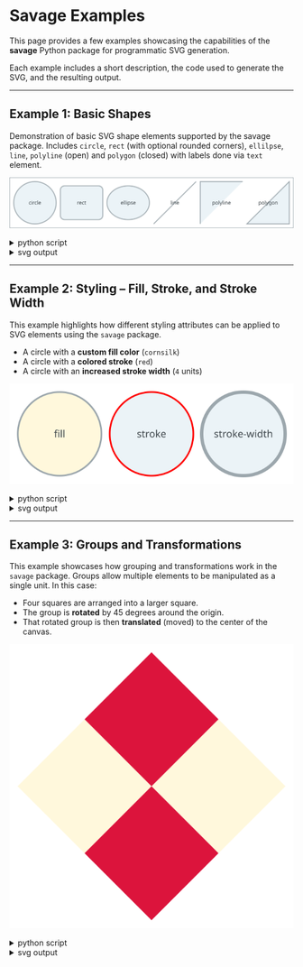 # Savage Examples

This page provides a few examples showcasing the capabilities of the **savage** Python package for programmatic SVG generation.

Each example includes a short description, the code used to generate the SVG, and the resulting output.

---

## Example 1: Basic Shapes

Demonstration of basic SVG shape elements supported by the savage package. Includes `circle`, `rect` (with optional rounded corners), `ellilpse`, `line`, `polyline` (open) and `polygon` (closed) with labels done via `text` element.

![Basic Shapes](example_1/output.svg)

<details>
<summary>python script</summary>

```Python
from savage import Graphic, Circle, Rect, Ellipse, Line, Polygon, Polyline, Text

g = Graphic(width=670, height=120, background="white")
g.add(Circle(cx=60,cy=60,r=50))
g.add(Text(x=60, y=60, content="circle"))
g.add(Rect(width=100, height=80, x=120, y=20, rx=10, ry=10))
g.add(Text(x=170, y=60, content="rect"))
g.add(Ellipse(cx=280, cy=60, rx=50, ry=40))
g.add(Text(x=280, y=60, content="ellipse"))
g.add(Line(x1=340, y1=110, x2=440, y2=10))
g.add(Text(x=390, y=60, content="line"))
g.add(Polyline(points=[450,110, 450,10, 550,10]))
g.add(Text(x=500, y=60, content="polyline"))
g.add(Polygon(points=[560,110, 660,110, 660,10]))
g.add(Text(x=610, y=60, content="polygon"))

g.save("output.svg")
```
</details>

<details>
<summary>svg output</summary>

```xml
<?xml version="1.0" encoding="UTF-8" standalone="no"?>
<svg xmlns="http://www.w3.org/2000/svg" width="670" height="120">
  <style>
    circle, ellipse, line, polygon, polyline, rect {
      fill: #EBF3F7;
      stroke: #9CA7AD;
      stroke-width: 2;
    }
    text { font-family: sans-serif; text-anchor: middle; dominant-baseline: middle; fill: #40484D; }
  </style>
  <rect width="100%" height="100%" style="fill: white;" />
  <circle cx="60" cy="60" r="50" />
  <text x="60" y="60">circle</text>
  <rect width="100" height="80" x="120" y="20" rx="10" ry="10" />
  <text x="170" y="60">rect</text>
  <ellipse cx="280" cy="60" rx="50" ry="40" />
  <text x="280" y="60">ellipse</text>
  <line x1="340" y1="110" x2="440" y2="10" />
  <text x="390" y="60">line</text>
  <polyline points="450,110 450,10 550,10" />
  <text x="500" y="60">polyline</text>
  <polygon points="560,110 660,110 660,10" />
  <text x="610" y="60">polygon</text>
</svg>
```
</details>

---

## Example 2: Styling – Fill, Stroke, and Stroke Width

This example highlights how different styling attributes can be applied to SVG elements using the `savage` package.

- A circle with a **custom fill color** (`cornsilk`)
- A circle with a **colored stroke** (`red`)
- A circle with an **increased stroke width** (`4` units)

![Styling](example_2/output.svg)

<details>
<summary>python script</summary>

```Python
from savage import Graphic, Circle, Text

g = Graphic(width=340, height=120, background="white")
g.add( Circle(cx=60, cy=60, r=50, fill="cornsilk") )
g.add( Text(x=60, y=60, content="fill") )
g.add( Circle(cx=170, cy=60, r=50, stroke="red") )
g.add( Text(x=170, y=60, content="stroke") )
g.add( Circle(cx=280, cy=60, r=50, strokewidth=4) )
g.add( Text(x=280, y=60, content="stroke-width") )

g.save("output.svg")
```
</details>

<details>
<summary>svg output</summary>

```xml
<?xml version="1.0" encoding="UTF-8" standalone="no"?>
<svg xmlns="http://www.w3.org/2000/svg" width="340" height="120">
  <style>
    circle {
      fill: #EBF3F7;
      stroke: #9CA7AD;
      stroke-width: 2;
    }
    text { font-family: sans-serif; text-anchor: middle; dominant-baseline: middle; fill: #40484D; }
  </style>
  <rect width="100%" height="100%" style="fill: white;" />
  <circle cx="60" cy="60" r="50" style="fill: cornsilk;" />
  <text x="60" y="60">fill</text>
  <circle cx="170" cy="60" r="50" style="stroke: red;" />
  <text x="170" y="60">stroke</text>
  <circle cx="280" cy="60" r="50" style="stroke-width: 4;" />
  <text x="280" y="60">stroke-width</text>
</svg>
```
</details>

---

## Example 3: Groups and Transformations

This example showcases how grouping and transformations work in the `savage` package. Groups allow multiple elements to be manipulated as a single unit. In this case:

- Four squares are arranged into a larger square.
- The group is **rotated** by 45 degrees around the origin.
- That rotated group is then **translated** (moved) to the center of the canvas.

![Groups and Transformations](example_3/output.svg)

<details>
<summary>python script</summary>

```Python
from savage import Graphic, Rect, Group

g = Graphic(width=300, height=300)

rotated_group = Group()
rotated_group.add( Rect( x=0, y=-100, width=100, height=100, fill="cornsilk", stroke="none") )
rotated_group.add( Rect( x=-100, y=0, width=100, height=100, fill="cornsilk", stroke="none") )
rotated_group.add( Rect( x=-100, y=-100, width=100, height=100, fill="crimson", stroke="none") )
rotated_group.add( Rect( x=0, y=0, width=100, height=100, fill="crimson", stroke="none") )
rotated_group.rotate(45)

translated_group = Group()
translated_group.add( rotated_group )
translated_group.translate(dx=150, dy=150)

g.add(translated_group)

g.save("output.svg")
```
</details>

<details>
<summary>svg output</summary>

```xml
<?xml version="1.0" encoding="UTF-8" standalone="no"?>
<svg xmlns="http://www.w3.org/2000/svg" width="300" height="300">
  <g transform="translate(150,150)">
  <g transform="rotate(45)">
  <rect width="100" height="100" x="0" y="-100" style="fill: cornsilk; stroke: none;" />
  <rect width="100" height="100" x="-100" y="0" style="fill: cornsilk; stroke: none;" />
  <rect width="100" height="100" x="-100" y="-100" style="fill: crimson; stroke: none;" />
  <rect width="100" height="100" x="0" y="0" style="fill: crimson; stroke: none;" />
</g>
</g>
</svg>
```
</details>